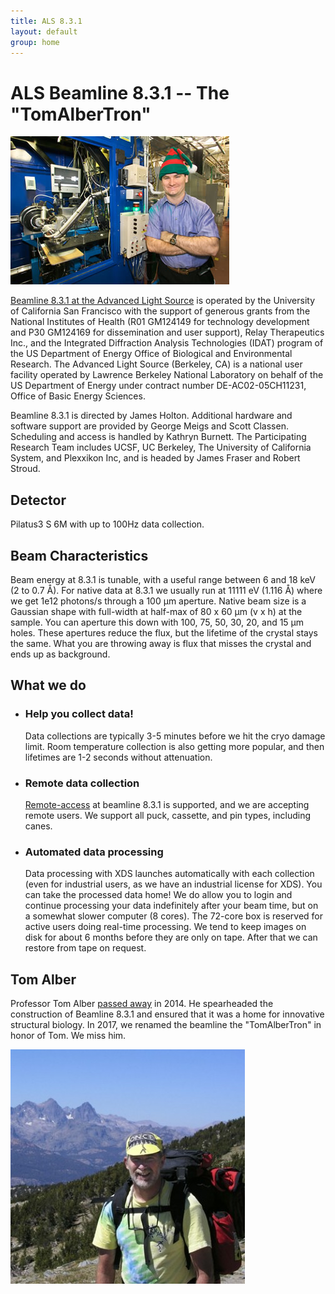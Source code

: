 ```yaml
---
title: ALS 8.3.1
layout: default
group: home
---
```


# ALS Beamline 8.3.1 -- The "TomAlberTron"

![James Holton standing in front of the 8.3.1 minihutch in the early days](/assets/images/holton-at-beamline.jpg)

[Beamline 8.3.1 at the Advanced Light Source](https://als.lbl.gov/beamlines/8-3-1/) is operated by
the University of California San Francisco with the support of generous grants from
the National Institutes of Health (R01 GM124149 for technology development and P30 GM124169
for dissemination and user support), Relay Therapeutics Inc.,
and the Integrated Diffraction Analysis Technologies (IDAT) program of the US
Department of Energy Office of Biological and Environmental Research. The Advanced Light Source
(Berkeley, CA) is a national user facility operated by Lawrence Berkeley National Laboratory on
behalf of the US Department of Energy under contract number DE-AC02-05CH11231, Office of Basic
Energy Sciences.

Beamline 8.3.1 is directed by James Holton. Additional hardware and software support are provided by
George Meigs and Scott Classen. Scheduling and access is handled by Kathryn Burnett.
The Participating Research Team includes UCSF, UC Berkeley, The University of California System,
and Plexxikon Inc, and is headed by James Fraser and Robert Stroud.

## Detector

Pilatus3 S 6M with up to 100Hz data collection.

## Beam Characteristics

Beam energy at 8.3.1 is tunable, with a useful range between 6 and 18 keV (2 to 0.7 Å). For native
data at 8.3.1 we usually run at 11111 eV (1.116 Å) where we get 1e12 photons/s through a 100 μm
aperture.  Native beam size is a Gaussian shape with full-width at half-max of 80 x 60 μm (v x h)
at the sample. You can aperture this down with 100, 75, 50, 30, 20, and 15 μm holes.
These apertures reduce the flux, but the lifetime of the crystal stays the same. What you are
throwing away is flux that misses the crystal and ends up as background.

## What we do

* ### Help you collect data!

  Data collections are typically 3-5 minutes before we hit the cryo damage limit.  Room temperature
  collection is also getting more popular, and then lifetimes are 1-2 seconds without attenuation.

* ### Remote data collection

  [Remote-access](/procedures/remote_procedures/remote) at beamline 8.3.1 is supported, and we are accepting remote users. We support all
  puck, cassette, and pin types, including canes.

* ### Automated data processing

  Data processing with XDS launches automatically with each collection (even for industrial users,
  as we have an industrial license for XDS). You can take the processed data home!  We do allow you
  to login and continue processing your data indefinitely after your beam time, but on a somewhat
  slower computer (8 cores).  The 72-core box is reserved for active users doing real-time
  processing.  We tend to keep images on disk for about 6 months before they are only on tape.
  After that we can restore from tape on request.

## Tom Alber

Professor Tom Alber [passed away](http://news.berkeley.edu/2014/04/04/berkeley-professor-thomas-alber-dies-at-60/) in 2014. He spearheaded the construction of Beamline 8.3.1 and ensured that it was a home for innovative structural biology. In 2017, we renamed the beamline the "TomAlberTron" in honor of Tom. We miss him.

![Tom Alber in the High Sierras](/assets/images/Tom_2003_HighSierras.jpg)
